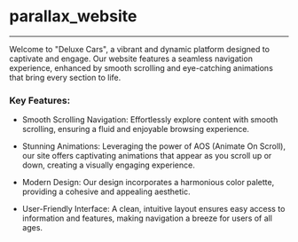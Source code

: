 # parallax_website
---

Welcome to "Deluxe Cars", a vibrant and dynamic platform designed to captivate and engage. Our website features a seamless navigation experience, enhanced by smooth scrolling and eye-catching animations that bring every section to life. 

### Key Features:
- Smooth Scrolling Navigation: Effortlessly explore content with smooth scrolling, ensuring a fluid and enjoyable browsing experience.

- Stunning Animations: Leveraging the power of AOS (Animate On Scroll), our site offers captivating animations that appear as you scroll up or down, creating a visually engaging experience.
  
- Modern Design: Our design incorporates a harmonious color palette, providing a cohesive and appealing aesthetic.
  
- User-Friendly Interface: A clean, intuitive layout ensures easy access to information and features, making navigation a breeze for users of all ages.
